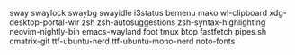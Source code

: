 sway
swaylock
swaybg
swayidle
i3status
bemenu
mako
wl-clipboard
xdg-desktop-portal-wlr
zsh
zsh-autosuggestions
zsh-syntax-highlighting
neovim-nightly-bin
emacs-wayland
foot
tmux
btop
fastfetch
pipes.sh
cmatrix-git
ttf-ubuntu-nerd
ttf-ubuntu-mono-nerd
noto-fonts
